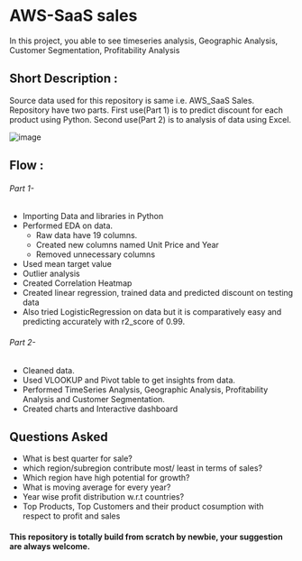 # AWS-SaaS sales
In this project, you able to see timeseries analysis, Geographic Analysis, Customer Segmentation, Profitability Analysis

## Short Description :
Source data used for this repository is same i.e. AWS_SaaS Sales.
Repository have two parts. First use(Part 1) is to predict discount for each product using Python. Second use(Part 2) is to analysis of data using Excel.


![image](https://github.com/Precious-One/AWS-sales/assets/132249223/f8d453d8-37a3-44ef-b06f-f1133e0255a7)

## Flow :
###### Part 1- 
* Importing Data and libraries in Python
* Performed EDA on data. 
   * Raw data have 19 columns.
   * Created new columns named Unit Price and Year
   * Removed unnecessary columns 
* Used mean target value
* Outlier analysis
* Created  Correlation Heatmap
* Created linear regression, trained data and predicted discount on testing data
* Also tried LogisticRegression on data but it is comparatively easy and predicting accurately with r2_score of 0.99.

###### Part 2-
* Cleaned data. 
* Used VLOOKUP and Pivot table to get insights from data.
* Performed TimeSeries Analysis, Geographic Analysis, Profitability Analysis and Customer Segmentation.
* Created charts and Interactive dashboard

## Questions Asked
* What is best quarter for sale?
* which region/subregion contribute most/ least in terms of sales?
* Which region have high potential for growth?
* What is moving average for every year?
* Year wise profit distribution w.r.t countries?
* Top Products, Top Customers and their product cosumption with respect to profit and sales
#### This repository is totally build from scratch by newbie, your suggestion are always welcome.
